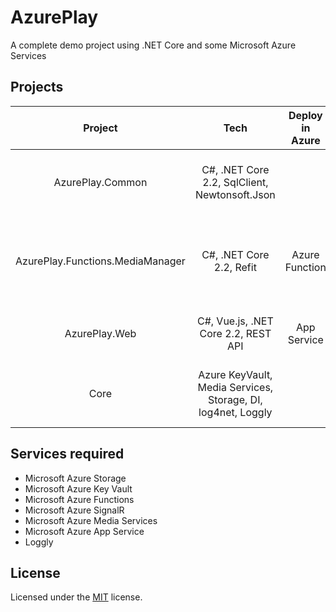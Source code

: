 # AzurePlay
A complete demo project using .NET Core and some Microsoft Azure Services

## Projects
|__Project__|__Tech__|__Deploy in Azure__|__Description__|
|:---------:|:-------:|:-------:|:-------:|
|AzurePlay.Common| C#, .NET Core 2.2, SqlClient, Newtonsoft.Json | | Common stuffs like models and Azure SQL database service. |
|AzurePlay.Functions.MediaManager|  C#, .NET Core 2.2, Refit  | Azure Function | This function is triggered when a movie is uploaded to Azure Storage, all the logic is here. |
|AzurePlay.Web| C#, Vue.js, .NET Core 2.2, REST API | App Service | The basic Web application for show and play movies. |
|Core| Azure KeyVault, Media Services, Storage, DI, log4net, Loggly | | The implementation of modules like Azure, logging, DI, etc.|

## Services required
* Microsoft Azure Storage
* Microsoft Azure Key Vault
* Microsoft Azure Functions
* Microsoft Azure SignalR
* Microsoft Azure Media Services
* Microsoft Azure App Service
* Loggly

## License
Licensed under the [MIT](LICENSE) license.

